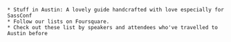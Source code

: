     * Stuff in Austin: A lovely guide handcrafted with love especially for SassConf
    * Follow our lists on Foursquare.
    * Check out these list by speakers and attendees who've travelled to Austin before
